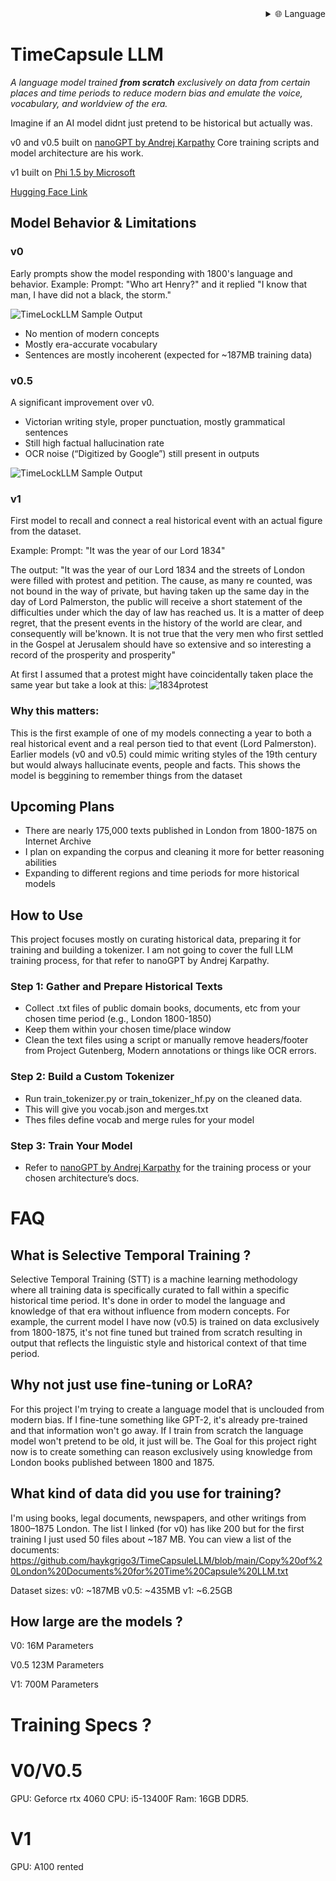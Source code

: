 
<div align="right">
  <details>
    <summary >🌐 Language</summary>
    <div>
      <div align="center">
        <a href="https://openaitx.github.io/view.html?user=haykgrigo3&project=TimeCapsuleLLM&lang=en">English</a>
        | <a href="https://openaitx.github.io/view.html?user=haykgrigo3&project=TimeCapsuleLLM&lang=zh-CN">简体中文</a>
        | <a href="#" title="Coming soon">繁體中文 (coming soon)</a> |
        | <a href="https://openaitx.github.io/view.html?user=haykgrigo3&project=TimeCapsuleLLM&lang=ja">日本語</a>
        | <a href="https://openaitx.github.io/view.html?user=haykgrigo3&project=TimeCapsuleLLM&lang=ko">한국어</a>
        | <a href="#" title="Coming soon">हिन्दी (coming soon)</a> |
        | <a href="#" title="Coming soon">ไทย (coming soon)</a> |
        | <a href="#" title="Coming soon">Français (coming soon)</a>
        | <a href="#" title="Coming soon">Deutsch (coming soon)</a>
        | <a href="#" title="Coming soon">Español (coming soon)</a>
        | <a href="#" title="Coming soon">Italiano (coming soon)</a>
        | <a href="#" title="Coming soon">Русский (coming soon)</a>
        | <a href="#" title="Coming soon">Português (coming soon)</a>
        | <a href="#" title="Coming soon">Nederlands (coming soon)</a>
        | <a href="#" title="Coming soon">Polski (coming soon)</a>
        | <a href="#" title="Coming soon">العربية (coming soon)</a>
        | <a href="#" title="Coming soon">فارسی (coming soon)</a>
        | <a href="#" title="Coming soon">Türkçe (coming soon)</a>
        | <a href="#" title="Coming soon">Tiếng Việt (coming soon)</a>
        | <a href="#" title="Coming soon">Bahasa Indonesia (coming soon)</a>

      </div>
    </div>
  </details>
</div>

# TimeCapsule LLM

*A language model trained **from scratch** exclusively on data from certain places and time periods to reduce modern bias and emulate the voice, vocabulary, and worldview of the era.*

Imagine if an AI model didnt just pretend to be historical but actually was.

v0 and v0.5 built on [nanoGPT by Andrej Karpathy](https://github.com/karpathy/nanoGPT) Core training scripts and model architecture are his work. 

v1 built on [Phi 1.5 by Microsoft](https://huggingface.co/microsoft/phi-1_5)

[Hugging Face Link](https://huggingface.co/haykgrigorian/TimeCapsuleLLM)


##  Model Behavior & Limitations

### **v0**  

Early prompts show the model responding with 1800's language and behavior. 
Example: Prompt: "Who art Henry?" and it replied "I know that man, I have did not a black, the storm." 

![TimeLockLLM Sample Output](https://github.com/haykgrigo3/TimeCapsuleLLM/blob/main/london_1800_1850_v0/timelockllm_sample_output.png?raw=true)

- No mention of modern concepts  
- Mostly era-accurate vocabulary  
- Sentences are mostly incoherent (expected for ~187MB training data)

### **v0.5** 

A significant improvement over v0.  
- Victorian writing style, proper punctuation, mostly grammatical sentences  
- Still high factual hallucination rate  
- OCR noise (“Digitized by Google”) still present in outputs

![TimeLockLLM Sample Output](https://github.com/haykgrigo3/TimeCapsuleLLM/blob/main/london_1800_1875_v0.5/fellowcitizens.png?raw=true)

### **v1**

First model to recall and connect a real historical event with an actual figure from the dataset.

Example: Prompt: "It was the year of our Lord 1834" 

The output: "It was the year of our Lord 1834 and the streets of London were filled with protest and petition. The cause, as many re counted, was not bound in the way of private, but having taken up the same day in the day of Lord Palmerston, the public will receive a short statement of the difficulties under which the day of law has reached us. It is a matter of deep regret, that the present events in the history of the world are clear, and consequently will be'known. It is not true that the very men who first settled in the Gospel at Jerusalem should have so extensive and so interesting a record of the prosperity and prosperity" 

At first I assumed that a protest might have coincidentally taken place the same year but take a look at this: ![1834protest](1834protest.png)

### Why this matters:

This is the first example of one of my models connecting a year to both a real historical event and a real person tied to that event (Lord Palmerston). Earlier models (v0 and v0.5) could mimic writing styles of the 19th century but would always hallucinate events, people and facts. This shows the model is beggining to remember things from the dataset 

## Upcoming Plans 

- There are nearly 175,000 texts published in London from 1800-1875 on Internet Archive 
- I plan on expanding the corpus and cleaning it more for better reasoning abilities
- Expanding to different regions and time periods for more historical models


## How to Use

This project focuses mostly on curating historical data, preparing it for training and building a tokenizer. I am not going to cover the full LLM training process, for that refer to nanoGPT by Andrej Karpathy.

### Step 1: Gather and Prepare Historical Texts 

- Collect .txt files of public domain books, documents, etc from your chosen time period (e.g., London 1800-1850) 
- Keep them within your chosen time/place window  
- Clean the text files using a script or manually remove headers/footer from Project Gutenberg, Modern annotations or things like OCR errors.

### Step 2: Build a Custom Tokenizer

- Run train_tokenizer.py or train_tokenizer_hf.py on the cleaned data.
- This will give you vocab.json and merges.txt
- Thes files define vocab and merge rules for your model

### Step 3: Train Your Model 

- Refer to [nanoGPT by Andrej Karpathy](https://github.com/karpathy/nanoGPT) for the training process or your chosen architecture’s docs.

# FAQ

## What is Selective Temporal Training ?

Selective Temporal Training (STT) is a machine learning methodology where all training data is specifically curated to fall within a specific historical time period. It's done in order to model the language and knowledge of that era without influence from modern concepts. For example, the current model I have now (v0.5) is trained on data exclusively from 1800-1875, it's not fine tuned but trained from scratch resulting in output that reflects the linguistic style and historical context of that time period.

## Why not just use fine-tuning or LoRA?

For this project I'm trying to create a language model that is unclouded from modern bias. If I fine-tune something like GPT-2, it's already pre-trained and that information won't go away. If I train from scratch the language model won't pretend to be old, it just will be. The Goal for this project right now is to create something can reason exclusively using knowledge from London books published between 1800 and 1875.

## What kind of data did you use for training?

I'm using books, legal documents, newspapers, and other writings from 1800–1875 London. The list I linked (for v0) has like 200 but for the first training I just used 50 files about ~187 MB. You can view a list of the documents:
https://github.com/haykgrigo3/TimeCapsuleLLM/blob/main/Copy%20of%20London%20Documents%20for%20Time%20Capsule%20LLM.txt

Dataset sizes:
v0: ~187MB
v0.5: ~435MB 
v1: ~6.25GB 

## How large are the models ?

V0: 16M Parameters

V0.5 123M Parameters

V1: 700M Parameters

# Training Specs ? 

# V0/V0.5
GPU: Geforce rtx 4060
CPU: i5-13400F 
Ram: 16GB DDR5.

# V1
GPU: A100 rented














